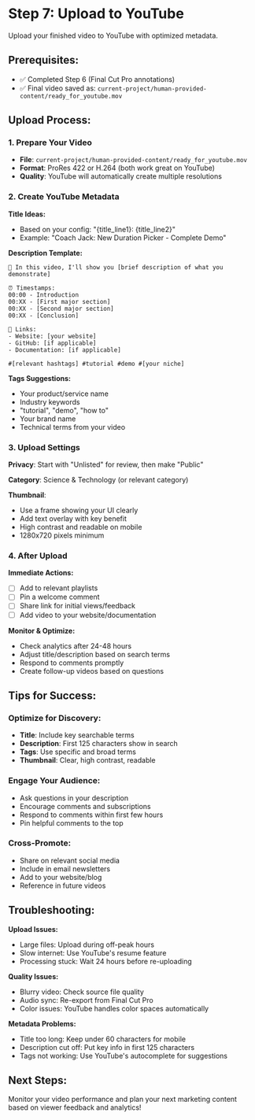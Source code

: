 # Step 7: Upload to YouTube

Upload your finished video to YouTube with optimized metadata.

## Prerequisites:
- ✅ Completed Step 6 (Final Cut Pro annotations)
- ✅ Final video saved as: `current-project/human-provided-content/ready_for_youtube.mov`

## Upload Process:

### 1. Prepare Your Video
- **File**: `current-project/human-provided-content/ready_for_youtube.mov`
- **Format**: ProRes 422 or H.264 (both work great on YouTube)
- **Quality**: YouTube will automatically create multiple resolutions

### 2. Create YouTube Metadata

**Title Ideas:**
- Based on your config: "{title_line1}: {title_line2}"
- Example: "Coach Jack: New Duration Picker - Complete Demo"

**Description Template:**
```
🎯 In this video, I'll show you [brief description of what you demonstrate]

⏰ Timestamps:
00:00 - Introduction
00:XX - [First major section]
00:XX - [Second major section]
00:XX - [Conclusion]

🔗 Links:
- Website: [your website]
- GitHub: [if applicable]
- Documentation: [if applicable]

#[relevant hashtags] #tutorial #demo #[your niche]
```

**Tags Suggestions:**
- Your product/service name
- Industry keywords
- "tutorial", "demo", "how to"
- Your brand name
- Technical terms from your video

### 3. Upload Settings

**Privacy**: Start with "Unlisted" for review, then make "Public"

**Category**: Science & Technology (or relevant category)

**Thumbnail**: 
- Use a frame showing your UI clearly
- Add text overlay with key benefit
- High contrast and readable on mobile
- 1280x720 pixels minimum

### 4. After Upload

**Immediate Actions:**
- [ ] Add to relevant playlists
- [ ] Pin a welcome comment
- [ ] Share link for initial views/feedback
- [ ] Add video to your website/documentation

**Monitor & Optimize:**
- Check analytics after 24-48 hours
- Adjust title/description based on search terms
- Respond to comments promptly
- Create follow-up videos based on questions

## Tips for Success:

### Optimize for Discovery:
- **Title**: Include key searchable terms
- **Description**: First 125 characters show in search
- **Tags**: Use specific and broad terms
- **Thumbnail**: Clear, high contrast, readable

### Engage Your Audience:
- Ask questions in your description
- Encourage comments and subscriptions
- Respond to comments within first few hours
- Pin helpful comments to the top

### Cross-Promote:
- Share on relevant social media
- Include in email newsletters
- Add to your website/blog
- Reference in future videos

## Troubleshooting:

**Upload Issues:**
- Large files: Upload during off-peak hours
- Slow internet: Use YouTube's resume feature
- Processing stuck: Wait 24 hours before re-uploading

**Quality Issues:**
- Blurry video: Check source file quality
- Audio sync: Re-export from Final Cut Pro
- Color issues: YouTube handles color spaces automatically

**Metadata Problems:**
- Title too long: Keep under 60 characters for mobile
- Description cut off: Put key info in first 125 characters
- Tags not working: Use YouTube's autocomplete for suggestions

## Next Steps:
Monitor your video performance and plan your next marketing content based on viewer feedback and analytics!